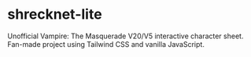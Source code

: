 # shrecknet-lite
Unofficial Vampire: The Masquerade V20/V5 interactive character sheet. Fan-made project using Tailwind CSS and vanilla JavaScript.
